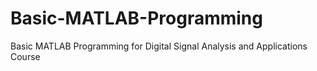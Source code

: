 # Basic-MATLAB-Programming
Basic MATLAB Programming for Digital Signal Analysis and Applications Course
